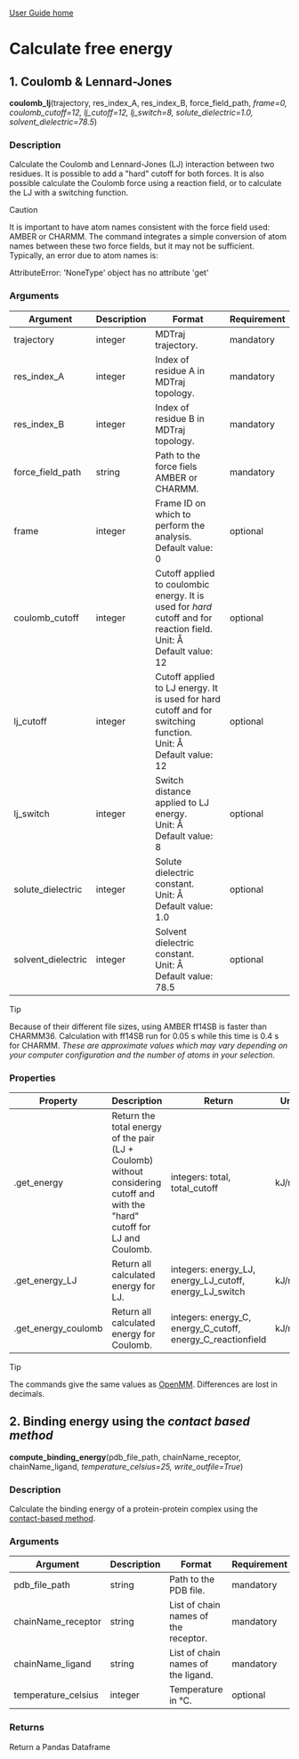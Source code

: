 [User Guide home](Manual.md)

# Calculate free energy

## 1. Coulomb & Lennard-Jones

**coulomb_lj**(trajectory, res_index_A, res_index_B, force_field_path, *frame=0, coulomb_cutoff=12, lj_cutoff=12, lj_switch=8, solute_dielectric=1.0, solvent_dielectric=78.5*)

### Description

Calculate the Coulomb and Lennard-Jones (LJ) interaction between two residues.
It is possible to add a "hard" cutoff for both forces.
It is also possible calculate the Coulomb force using a reaction field, or to calculate the LJ with a switching function.

> [!CAUTION]
> It is important to have atom names consistent with the force field used: AMBER or CHARMM.
> The command integrates a simple conversion of atom names between these two force fields, but it may not be sufficient.
> Typically, an error due to atom names is:
> 
> AttributeError: 'NoneType' object has no attribute 'get'

### Arguments

| Argument | Description | Format | Requirement |
| -------- | --- | --- | --- |
| trajectory         | integer | MDTraj trajectory.  | mandatory |
| res_index_A        | integer | Index of residue A in MDTraj topology. | mandatory |
| res_index_B        | integer | Index of residue B in MDTraj topology. | mandatory |
| force_field_path   | string  | Path to the force fiels AMBER or CHARMM. | mandatory |
| frame              | integer | Frame ID on which to perform the analysis. <br/> Default value: 0 | optional |
| coulomb_cutoff     | integer | Cutoff applied to coulombic energy. It is used for *hard* cutoff and for reaction field. <br/> Unit: Å <br/> Default value: 12 | optional | 
| lj_cutoff          | integer | Cutoff applied to LJ energy. It is used for hard cutoff and for switching function. <br/> Unit: Å <br/> Default value: 12 | optional | 
| lj_switch          | integer | Switch distance applied to LJ energy. <br/> Unit: Å <br/> Default value: 8 | optional |
| solute_dielectric  | integer | Solute dielectric constant. <br/> Unit: Å <br/> Default value: 1.0 | optional |
| solvent_dielectric | integer | Solvent dielectric constant. <br/> Unit: Å <br/> Default value: 78.5 | optional |

> [!TIP]
> Because of their different file sizes, using AMBER ff14SB is faster than CHARMM36.
> Calculation with ff14SB run for 0.05 s while this time is 0.4 s for CHARMM.
> *These are approximate values which may vary depending on your computer configuration and the number of atoms in your selection.*

### Properties

| Property | Description | Return | Unit |
| -------- | --- | --- | --- |
| .get_energy         | Return the total energy of the pair (LJ + Coulomb) without considering cutoff and with the "hard" cutoff for LJ and Coulomb. | integers: total, total_cutoff | kJ/mol |
| .get_energy_LJ      | Return all calculated energy for LJ. | integers: energy_LJ, energy_LJ_cutoff, energy_LJ_switch | kJ/mol |
| .get_energy_coulomb | Return all calculated energy for Coulomb. | integers: energy_C, energy_C_cutoff, energy_C_reactionfield | kJ/mol |

> [!TIP]
> The commands give the same values as [OpenMM](https://openmm.github.io/openmm-cookbook/latest/notebooks/cookbook/Computing%20Interaction%20Energies.html). Differences are lost in decimals.



## 2. Binding energy using the *contact based method*

**compute_binding_energy**(pdb_file_path, chainName_receptor, chainName_ligand, *temperature_celsius=25, write_outfile=True*)

### Description

Calculate the binding energy of a protein-protein complex using the [contact-based method]( https://doi.org/10.7554/eLife.07454).

### Arguments

| Argument | Description | Format | Requirement |
| -------- | --- | --- | --- |
| pdb_file_path       | string  | Path to the PDB file. | mandatory |
| chainName_receptor  | string  | List of chain names of the receptor. | mandatory |
| chainName_ligand    | string  | List of chain names of the ligand.   | mandatory |
| temperature_celsius | integer | Temperature in °C.          | optional |

### Returns

Return a Pandas Dataframe